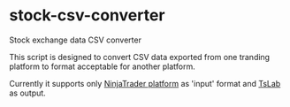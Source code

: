 # stock-csv-converter
Stock exchange data CSV converter

This script is designed to convert CSV data exported from one tranding platform to format acceptable for another platform.

Currently it supports only [NinjaTrader platform](https://ninjatrader.com/) as 'input' format and [TsLab](http://www.tslab.ru/) as output.
